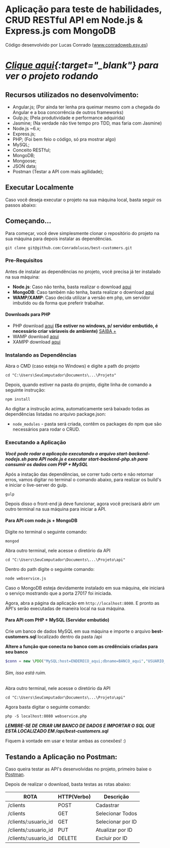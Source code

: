 # Aplicação para teste de habilidades, CRUD RESTful API em Node.js & Express.js com MongoDB

Código desenvolvido por Lucas Conrado
(www.conradoweb.esy.es)

# ***[Clique aqui](http://conradoweb.esy.es/best-customers/#!/clients){:target="_blank"} para ver o projeto rodando***

## Recursos utilizados no desenvolvimento:
- Angular.js; (Por ainda ter lenha pra queimar mesmo com a chegada do Angular e a boa concorrência de outros frameworks)
- Gulp.js; (Pela produtividade e performance adquirida)
- Jasmine; (Na verdade não tive tempo pro TDD, mas faria com Jasmine)
- Node.js ~6.x;
- Express.js;
- PHP; (Foi bem feio o código, só pra mostrar algo)
- MySQL;
- Conceito RESTful;
- MongoDB;
- Mongoose;
- JSON data;
- Postman (Testar a API com mais agilidade);

## Executar Localmente

Caso você deseja executar o projeto na sua máquina local, basta seguir os passos abaixo:

## Começando...

Para começar, você deve simplesmente clonar o repositório do projeto na sua máquina para depois instalar as dependências.

```
git clone git@github.com:Conradolucas/best-customers.git
```
### Pre-Requisitos

Antes de instalar as dependências no projeto, você precisa já ter instalado na sua máquina:

* **Node.js**: Caso não tenha, basta realizar o download [aqui](https://nodejs.org/en/)
* **MongoDB**: Caso também não tenha, basta realizar o download [aqui](https://www.mongodb.com/download-center#community)
* **WAMP/XAMP**: Caso decida utilizar a versão em php, um servidor imbutido ou da forma que preferir trabalhar.

#### Downloads para PHP

* PHP download [aqui](http://php.net/downloads.php) **(Se estiver no windows, p/ servidor embutido, é necessário  criar váriaveis de ambiente)** [SAIBA +](http://www.hardware.com.br/tutoriais/apache-php-MySQL-windows/configurando-php-manualmente.html)
* WAMP download [aqui](http://www.wampserver.com/en/)
* XAMPP download [aqui](https://www.apachefriends.org/pt_br/download.html)

### Instalando as Dependências

Abra o CMD (caso esteja no Windows) e digite a path do projeto

```
cd "C:\Users\SeuComputador\Documents\...\Projeto"
```

Depois, quando estiver na pasta do projeto, digite linha de comando a seguinte instrução:

```
npm install
```

Ao digitar a instrução acima, automaticamente será baixado todas as dependências listadas no arquivo package.json:

* `node_modules` - pasta será criada, contêm os packages do npm que são necessários para rodar o CRUD.

### Executando a Aplicação
***Você pode rodar a aplicação executando o arquivo start-backend-nodejs.sh para API node.js e executar start-backend-php.sh para consumir os dados com PHP + MySQL***

Após a instação das dependências, se correr tudo certo e não retornar erros, vamos digitar no terminal o comando abaixo, para realizar os build's e iniciar o live-server do gulp.

```
gulp
```

Depois disso o front-end já deve funcionar, agora você precisará abrir um outro terminal na sua máquina para iniciar a API.

#### Para API com node.js + MongoDB

Digite no terminal o seguinte comando:

```
mongod
```
Abra outro terminal, nele acesse o diretório da API

```
cd "C:\Users\SeuComputador\Documents\...\Projeto\api"
```

Dentro do path digite o seguinte comando:

```
node webservice.js
```

Caso o MongoDB esteja devidamente instalado em sua máquina, ele iniciará o serviço mostrando que a porta 27017 foi iniciada.

Agora, abra a página da aplicação em `http://localhost:8000`. E pronto as API's serão executadas de maneira local na sua máquina.

#### Para API com PHP + MySQL (Servidor embutido)

Crie um banco de dados MySQL em sua máquina e importe o arquivo **best-customers.sql** localizado dentro da pasta /api

**Altere a função que conecta no banco com as credênciais criadas para seu banco**

``` php
$conn = new \PDO("MySQL:host=ENDERECO_aqui;dbname=BANCO_aqui","USUARIO_aqui","SENHA_aqui");

```
###### Sim, isso está ruim.

Abra outro terminal, nele acesse o diretório da API

```
cd "C:\Users\SeuComputador\Documents\...\Projeto\api"
```

Agora basta digitar o seguinte comando:

```
php -S localhost:8080 webservice.php
```

***LEMBRE-SE DE CRIAR UM BANCO DE DADOS E IMPORTAR O SQL QUE ESTÁ LOCALIZADO EM /api/best-customers.sql***       

Fiquem à vontade em usar e testar ambas as conexões! :)  

## Testando a Aplicação no Postman:

Caso queira testar as API's desenvolvidas no projeto, primeiro baixe o [Postman](https://chrome.google.com/webstore/detail/postman/fhbjgbiflinjbdggehcddcbncdddomop).

Depois de realizar o download, basta testas as rotas abaixo:

  ROTA                    |     HTTP(Verbo)   |      Descrição        |
------------------------- | ----------------- | --------------------- |
/clients                  |       POST        | Cadastrar             |
/clients                  |       GET         | Selecionar Todos      |
/clients/:usuario_id      |       GET         | Selecionar por ID     |
/clients/:usuario_id      |       PUT         | Atualizar por ID      |    
/clients/:usuario_id      |       DELETE      | Excluir por ID        |
